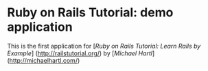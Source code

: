 # Ruby on Rails Tutorial: demo application

This is the first application for
[*Ruby on Rails Tutorial: Learn Rails by Example*] (http://railstutorial.org/)
by [*Michael Hartl*] (http://michaelhartl.com/)

